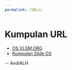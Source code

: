 ```yaml
---
permalink: /URLs/
---
```


# Kumpulan URL

* [OS.VLSM.ORG](https://os.vlsm.org/)
* [Kumpulan Slide OS](https://github.com/UI-FASILKOM-OS/SistemOperasi/tree/master/Slides/)

-- AndiALH


